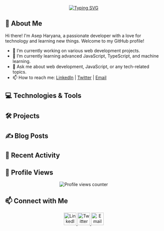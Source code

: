 <div align="center">
    <a href="https://git.io/typing-svg">
        <img src="https://readme-typing-svg.herokuapp.com?font=Roboto&pause=1000&color=49F707&center=true&vCenter=true&width=435&lines=Selamat+datang+di+github+Asepharyana71" alt="Typing SVG" />
    </a>
</div>

## 👋 About Me

Hi there! I'm Asep Haryana, a passionate developer with a love for technology and learning new things. Welcome to my GitHub profile!

- 🔭 I’m currently working on various web development projects.
- 🌱 I’m currently learning advanced JavaScript, TypeScript, and machine learning.
- 💬 Ask me about web development, JavaScript, or any tech-related topics.
- 📫 How to reach me: [LinkedIn](https://www.linkedin.com/in/asepharyana71/) | [Twitter](https://twitter.com/asepharyana71) | [Email](mailto:asepharyana71@gmail.com)

## 💻 Technologies & Tools

<!-- Replace this section with your actual technologies and tools section -->

## 🛠️ Projects

<!--START_SECTION:projects-->
<!--END_SECTION:projects-->

## ✍️ Blog Posts

<!-- Replace this section with your actual blog posts section -->

## 🚀 Recent Activity

<!--START_SECTION:activity-->
<!--END_SECTION:activity-->

## 🌟 Profile Views

<div align="center">
    <img src="https://profile-counter.glitch.me/Asepharyana71/count.svg?" alt="Profile views counter" />
</div>

## 📫 Connect with Me

<div align="center">
    <a href="https://www.linkedin.com/in/asepharyana71/" target="_blank">
        <img src="https://cdn.jsdelivr.net/gh/devicons/devicon/icons/linkedin/linkedin-original.svg" height="40" alt="LinkedIn" />
    </a>
    <a href="https://twitter.com/asepharyana71" target="_blank">
        <img src="https://cdn.jsdelivr.net/gh/devicons/devicon/icons/twitter/twitter-original.svg" height="40" alt="Twitter" />
    </a>
    <a href="mailto:asepharyana71@gmail.com" target="_blank">
        <img src="https://cdn.jsdelivr.net/gh/devicons/devicon/icons/google/google-original.svg" height="40" alt="Email" />
    </a>
</div>
